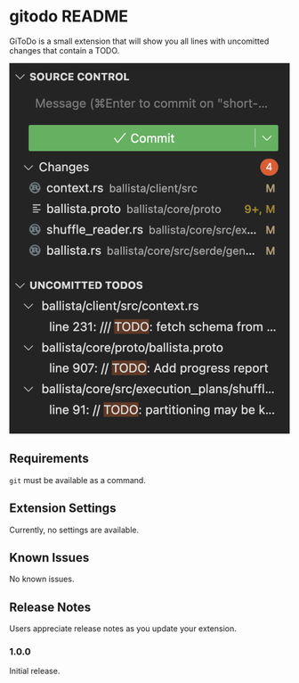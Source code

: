# gitodo README

GiToDo is a small extension that will show you all lines with uncomitted changes that contain a TODO.

![Screenshot of GiToDo](./media/screenshot.png)

## Requirements

`git` must be available as a command.

## Extension Settings

Currently, no settings are available.

## Known Issues

No known issues.

## Release Notes

Users appreciate release notes as you update your extension.

### 1.0.0

Initial release.
